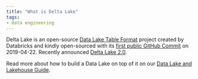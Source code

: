 ```yaml
---
title: "What is Delta Lake"
tags:
- data engineering
---
```

Delta Lake is an open-source [Data Lake Table Format](term/data%20lake%20table%20format.md) project created by Databricks and kindly open-sourced with its [first public GitHub Commit](https://github.com/delta-io/delta/commit/14cb4e0267cc188e0fdd47e5b4f0235baf87874e) on 2019-04-22. Recently announced [Delta Lake 2.0](https://www.databricks.com/blog/2022/06/30/open-sourcing-all-of-delta-lake.html).

Read more about how to build a Data Lake on top of it on our [Data Lake and Lakehouse Guide](https://airbyte.com/blog/data-lake-lakehouse-guide-powered-by-table-formats-delta-lake-iceberg-hudi).